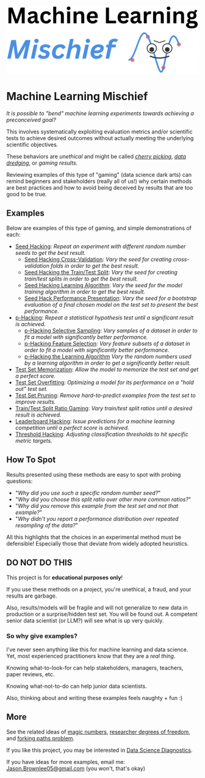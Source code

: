 <img src="pics/cover_cropped.png" alt="Machine Learning Mischief" width="600">

# Machine Learning Mischief

_It is possible to "bend" machine learning experiments towards achieving a preconceived goal?_

This involves systematically exploiting evaluation metrics and/or scientific tests to achieve desired outcomes without actually meeting the underlying scientific objectives.

These behaviors are _unethical_ and might be called [_cherry picking_](https://en.wikipedia.org/wiki/Cherry_picking), [_data dredging_](https://en.wikipedia.org/wiki/Data_dredging), or _gaming results_.

Reviewing examples of this type of "gaming" (data science dark arts) can remind beginners and stakeholders (really all of us!) why certain methods are best practices and how to avoid being deceived by results that are too good to be true.

## Examples

Below are examples of this type of gaming, and simple demonstrations of each:

* [Seed Hacking](examples/seed_hacking.md): _Repeat an experiment with different random number seeds to get the best result._
	* [Seed Hacking Cross-Validation](examples/seed_hacking_cross_validation.md): _Vary the seed for creating cross-validation folds in order to get the best result._
	* [Seed Hacking the Train/Test Split](examples/seed_hacking_train_test_split.md): _Vary the seed for creating train/test splits in order to get the best result._
	* [Seed Hacking Learning Algorithm](examples/seed_hacking_learning_algorithm.md): _Vary the seed for the model training algorithm in order to get the best result._
	* [Seed Hack Performance Presentation](examples/seed_hacking_performance_presentation.md): _Vary the seed for a bootstrap evaluation of a final chosen model on the test set to present the best performance._
* [p-Hacking](examples/p_hacking.md): _Repeat a statistical hypothesis test until a significant result is achieved._
	* [p-Hacking Selective Sampling](examples/p_hacking_selective_sampling.md): _Vary samples of a dataset in order to fit a model with significantly better performance._
	* [p-Hacking Feature Selection](examples/p_hacking_feature_selection.md): _Vary feature subsets of a dataset in order to fit a model with significantly better performance._
	* [p-Hacking the Learning Algorithm](examples/p_hacking_learning_algorithm.md) _Vary the random numbers used by a learning algorithm in order to get a significantly better result._
* [Test Set Memorization](examples/test_set_memorization.md): _Allow the model to memorize the test set and get a perfect score._
* [Test Set Overfitting](examples/test_set_overfitting.md): _Optimizing a model for its performance on a "hold out" test set._
* [Test Set Pruning](examples/test_set_pruning.md): _Remove hard-to-predict examples from the test set to improve results._
* [Train/Test Split Ratio Gaming](examples/train_test_ratio_gaming.md): _Vary train/test split ratios until a desired result is achieved._
* [Leaderboard Hacking](examples/leaderboard_hacking.md): _Issue predictions for a machine learning competition until a perfect score is achieved._
* [Threshold Hacking](examples/threshold_hacking.md): _Adjusting classification thresholds to hit specific metric targets._

## How To Spot

Results presented using these methods are easy to spot with probing questions:

* "_Why did you use such a specific random number seed?_"
* "_Why did you choose this split ratio over other more common ratios?_"
* "_Why did you remove this example from the test set and not that example?_"
* "_Why didn't you report a performance distribution over repeated resampling of the data?_"

All this highlights that the choices in an experimental method must be defensible! Especially those that deviate from widely adopted heuristics.

## DO NOT DO THIS

This project is for **educational purposes only**!

If you use these methods on a project, you're unethical, a fraud, and your results are garbage.

Also, results/models will be fragile and will not generalize to new data in production or a surprise/hidden test set. You will be found out. A competent senior data scientist (or LLM?) will see what is up very quickly.

### So why give examples?

I've never seen anything like this for machine learning and data science. Yet, most experienced practitioners know that they are a _real thing_.

Knowing what-to-look-for can help stakeholders, managers, teachers, paper reviews, etc.

Knowing what-not-to-do can help junior data scientists.

Also, thinking about and writing these examples feels naughty + fun :)

## More

See the related ideas of [magic numbers](https://en.wikipedia.org/wiki/Magic_number_(programming)), [researcher degrees of freedom](https://en.wikipedia.org/wiki/Researcher_degrees_of_freedom), and [forking paths problem](https://en.wikipedia.org/wiki/Forking_paths_problem).

If you like this project, you may be interested in [Data Science Diagnostics](https://DataScienceDiagnostics.com).

If you have ideas for more examples, email me: Jason.Brownlee05@gmail.com (you won't, that's okay)

